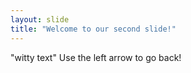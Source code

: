 ```yaml
---
layout: slide
title: "Welcome to our second slide!"
---
```

"witty text"
Use the left arrow to go back!
